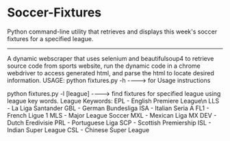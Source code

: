 # Soccer-Fixtures
Python command-line utility that retrieves and displays this week's soccer fixtures for a specified league.
****
A dynamic webscraper that uses selenium and beautifulsoup4 to retrieve source code from sports website, run the dynamic code in a chrome webdriver to access generated html, and parse the html to locate desired information.
USAGE:
python fixtures.py -h ----> for Usage instructions

python fixtures.py -l [league] ----> find fixtures for specified league using league key words.
League Keywords:
EPL - English Premiere League\n
LLS - La Liga Santander
GBL - German Bundesliga
ISA - Italian Seria A
FL1 - French Ligue 1
MLS - Major League Soccer
MXL - Mexican Liga MX
DEV - Dutch Eredivisie
PRL - Portuguese Liga
SCP - Scottish Premiership
ISL - Indian Super League
CSL - Chinese Super League
